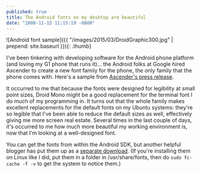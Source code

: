 ```yaml
---
published: true
title: The Android fonts on my desktop are beautiful
date: "2008-11-15 11:15:19 -0800"
---
```


![Android font sample]({{ "/images/2015/03/DroidGraphic300.jpg" | prepend: site.baseurl }}){: .thumb}

I've been tinkering with developing software for the Android phone platform
(and loving my G1 phone that runs it)... the Android folks at Google hired
Ascender to create a new font family for the phone, the only family that the
phone comes with.<!--more--> Here's a sample from
<a href="http://www.ascendercorp.com/pr/pr2007_11_12.html">Ascender's press release</a>.

It occurred to me that because the fonts were designed for legibility at small
point sizes, Droid Mono might be a good replacement for the terminal font I do
much of my programming in. It turns out that the whole family makes excellent
replacements for the default fonts on my Ubuntu systems: they're so legible
that I've been able to reduce the default sizes as well, effectively giving
me more screen real estate. Several times in the last couple of days, it's
occurred to me how much more beautiful my working environment is, now that
I'm looking at a well-designed font.

You can get the fonts from within the Android SDK, but another helpful blogger
has put them up as a <a href="http://damieng.com/blog/2007/11/14/droid-font-family-courtesy-of-google-ascender">separate download</a>. (If you're installing them on Linux like
I did, put them in a folder in /usr/share/fonts, then do `sudo fc-cache -f -v`
to get the system to notice them.)
